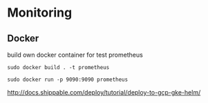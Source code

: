 # Monitoring

## Docker

build own docker container for test prometheus
```shell
sudo docker build . -t prometheus

sudo docker run -p 9090:9090 prometheus
```




http://docs.shippable.com/deploy/tutorial/deploy-to-gcp-gke-helm/
